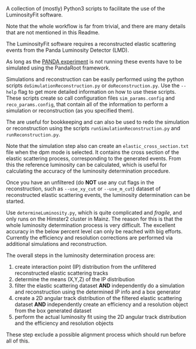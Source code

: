 A collection of (mostly) Python3 scripts to facilitate the use of the LuminosityFit software.

Note that the whole workflow is far from trivial, and there are many details that are not mentioned in this Readme.

The LuminosityFit software requires a reconstructed elastic scattering events from the Panda Luminosity Detector (LMD).

As long as the [PANDA experiment](https://panda.gsi.de/) is not running these events have to be simulated using the PandaRoot framework.

Simulations and reconstruction can be easily performed using the python scripts `doSimulationReconstruction.py` or `doReconstruction.py`. Use the `--help` flag to get more detailed information on how to use these scripts. These scripts create so call configuration files `sim_params.config` and `reco_params.config`, that contain all of the information to perform a simulation or reconstruction (as you specified them).

The are useful for bookkeeping and can also be used to redo the simulation or reconstruction using the scripts `runSimulationReconstruction.py` and `runReconstruction.py`.

Note that the simulation step also can create an `elastic_cross_section.txt` file when the dpm mode is selected. It contains the cross section of the elastic scattering process, corresponding to the generated events. From this the reference luminosity can be calculated, which is useful for calculating the accuracy of the luminosity determination procedure.

Once you have an unfiltered (do **NOT** use any cut flags in the reconstruction, such as `--use_xy_cut` or `--use_m_cut`) dataset of reconstructed elastic scattering events, the luminosity determination can be started.

Use `determineLuminosity.py`, which is quite complicated and *fragile*, and only runs on the Himster2 cluster in Mainz. The reason for this is that the whole luminosity determination process is very difficult. The excellent accuracy in the below percent level can only be reached with big efforts. Currently the efficiency and resolution corrections are performed via additional simulations and reconstruction.

The overall steps in the luminosity determination process are:

1. create interaction point (IP) distribution from the unfiltered reconstructed elastic scattering tracks
2. determine the means (X,Y,Z) of the IP distribution
3. filter the elastic scattering dataset 
   **AND** independently do a simulation and reconstruction using the determined IP info and a box generator
4. create a 2D angular track distribution of the filtered elastic scattering dataset 
   **AND** independently create an efficiency and a resolution object from the box generated dataset
5. perform the actual luminosity fit using the 2D angular track distribution and the efficiency and resolution objects

These step exclude a possible alignment process which should run before all of this. 
